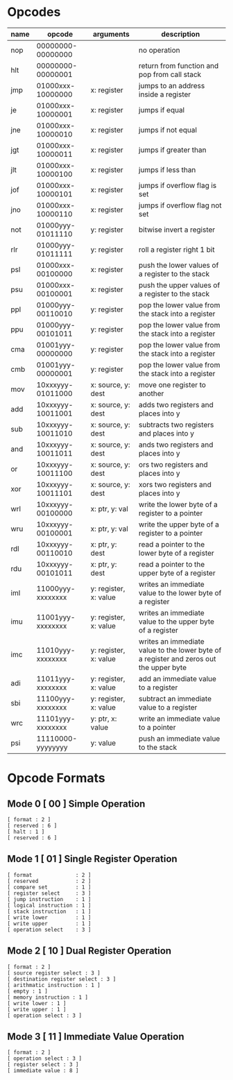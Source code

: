 # Opcodes

| name | opcode            | arguments             | description                                                                            |
|------|-------------------|-----------------------|----------------------------------------------------------------------------------------|
| nop  | 00000000-00000000 |                       | no operation                                                                           |
| hlt  | 00000000-00000001 |                       | return from function and pop from call stack                                           |
| jmp  | 01000xxx-10000000 | x: register           | jumps to an address inside a register                                                  |
| je   | 01000xxx-10000001 | x: register           | jumps if equal                                                                         |
| jne  | 01000xxx-10000010 | x: register           | jumps if not equal                                                                     |
| jgt  | 01000xxx-10000011 | x: register           | jumps if greater than                                                                  |
| jlt  | 01000xxx-10000100 | x: register           | jumps if less than                                                                     |
| jof  | 01000xxx-10000101 | x: register           | jumps if overflow flag is set                                                          |
| jno  | 01000xxx-10000110 | x: register           | jumps if overflow flag not set                                                         |
| not  | 01000yyy-01011110 | y: register           | bitwise invert a register                                                              |
| rlr  | 01000yyy-01011111 | y: register           | roll a register right 1 bit                                                            |
| psl  | 01000xxx-00100000 | x: register           | push the lower values of a register to the stack                                       |
| psu  | 01000xxx-00100001 | x: register           | push the upper values of a register to the stack                                       |
| ppl  | 01000yyy-00110010 | y: register           | pop the lower value from the stack into a register                                     |
| ppu  | 01000yyy-00101011 | y: register           | pop the lower value from the stack into a register                                     |
| cma  | 01001yyy-00000000 | y: register           | pop the lower value from the stack into a register                                     |
| cmb  | 01001yyy-00000001 | y: register           | pop the lower value from the stack into a register                                     |
| mov  | 10xxxyyy-01011000 | x: source, y: dest    | move one register to another                                                           |
| add  | 10xxxyyy-10011001 | x: source, y: dest    | adds two registers and places into y                                                   |
| sub  | 10xxxyyy-10011010 | x: source, y: dest    | subtracts two registers and places into y                                              |
| and  | 10xxxyyy-10011011 | x: source, y: dest    | ands two registers and places into y                                                   |
| or   | 10xxxyyy-10011100 | x: source, y: dest    | ors two registers and places into y                                                    |
| xor  | 10xxxyyy-10011101 | x: source, y: dest    | xors two registers and places into y                                                   |
| wrl  | 10xxxyyy-00100000 | x: ptr, y: val        | write the lower byte of a register to a pointer                                        |
| wru  | 10xxxyyy-00100001 | x: ptr, y: val        | write the upper byte of a register to a pointer                                        |
| rdl  | 10xxxyyy-00110010 | x: ptr, y: dest       | read a pointer to the lower byte of a register                                         |
| rdu  | 10xxxyyy-00101011 | x: ptr, y: dest       | read a pointer to the upper byte of a register                                         |
| iml  | 11000yyy-xxxxxxxx | y: register, x: value | writes an immediate value to the lower byte of a register                              |
| imu  | 11001yyy-xxxxxxxx | y: register, x: value | writes an immediate value to the upper byte of a register                              |
| imc  | 11010yyy-xxxxxxxx | y: register, x: value | writes an immediate value to the lower byte of a register and zeros out the upper byte |
| adi  | 11011yyy-xxxxxxxx | y: register, x: value | add an immediate value to a register                                                   |
| sbi  | 11100yyy-xxxxxxxx | y: register, x: value | subtract an immediate value to a register                                              |
| wrc  | 11101yyy-xxxxxxxx | y: ptr, x: value      | write an immediate value to a pointer                                                  |
| psi  | 11110000-yyyyyyyy | y: value              | push an immediate value to the stack                                                   |

# Opcode Formats

## Mode 0 [ 00 ] Simple Operation
    [ format : 2 ]
    [ reserved : 6 ]
    [ halt : 1 ]
    [ reserved : 6 ]

## Mode 1 [ 01 ] Single Register Operation
    [ format              : 2 ]
    [ reserved            : 2 ]
    [ compare set         : 1 ]
    [ register select     : 3 ]
    [ jump instruction    : 1 ]
    [ logical instruction : 1 ]
    [ stack instruction   : 1 ]
    [ write lower         : 1 ]
    [ write upper         : 1 ]
    [ operation select    : 3 ]

## Mode 2 [ 10 ] Dual Register Operation
    [ format : 2 ]
    [ source register select : 3 ]
    [ destination register select : 3 ]
    [ arithmatic instruction : 1 ]
    [ empty : 1 ]
    [ memory instruction : 1 ]
    [ write lower : 1 ]
    [ write upper : 1 ]
    [ operation select : 3 ]

## Mode 3 [ 11 ] Immediate Value Operation
    [ format : 2 ]
    [ operation select : 3 ]
    [ register select : 3 ]
    [ immediate value : 8 ]